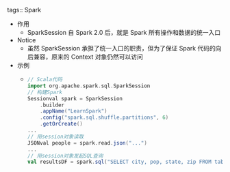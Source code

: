 tags:: Spark

- 作用
	- SparkSession 自 Spark 2.0 后，就是 Spark 所有操作和数据的统一入口
- Notice
	- 虽然 SparkSession 承担了统一入口的职责，但为了保证 Spark 代码的向后兼容，原来的 Context 对象仍然可以访问
- 示例
	- ``` scala
	  // Scala代码
	  import org.apache.spark.sql.SparkSession
	  // 构建Spark
	  Sessionval spark = SparkSession
	      .builder
	      .appName("LearnSpark")
	      .config("spark.sql.shuffle.partitions", 6)
	      .getOrCreate()
	  ...
	  // 用session对象读取
	  JSONval people = spark.read.json("...")
	  ...
	  // 用session对象发起SQL查询
	  val resultsDF = spark.sql("SELECT city, pop, state, zip FROM table_name")
	  ```
